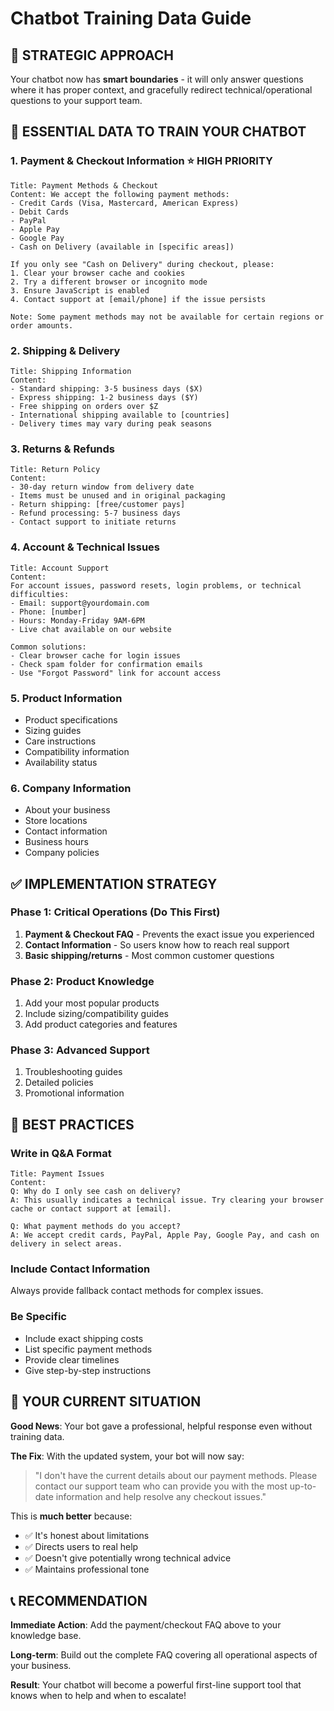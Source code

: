 # Chatbot Training Data Guide

## 🎯 **STRATEGIC APPROACH**

Your chatbot now has **smart boundaries** - it will only answer questions where it has proper context, and gracefully redirect technical/operational questions to your support team.

## 📝 **ESSENTIAL DATA TO TRAIN YOUR CHATBOT**

### **1. Payment & Checkout Information** ⭐ HIGH PRIORITY
```
Title: Payment Methods & Checkout
Content: We accept the following payment methods:
- Credit Cards (Visa, Mastercard, American Express)
- Debit Cards
- PayPal
- Apple Pay
- Google Pay
- Cash on Delivery (available in [specific areas])

If you only see "Cash on Delivery" during checkout, please:
1. Clear your browser cache and cookies
2. Try a different browser or incognito mode
3. Ensure JavaScript is enabled
4. Contact support at [email/phone] if the issue persists

Note: Some payment methods may not be available for certain regions or order amounts.
```

### **2. Shipping & Delivery**
```
Title: Shipping Information
Content: 
- Standard shipping: 3-5 business days ($X)
- Express shipping: 1-2 business days ($Y) 
- Free shipping on orders over $Z
- International shipping available to [countries]
- Delivery times may vary during peak seasons
```

### **3. Returns & Refunds**
```
Title: Return Policy
Content:
- 30-day return window from delivery date
- Items must be unused and in original packaging
- Return shipping: [free/customer pays]
- Refund processing: 5-7 business days
- Contact support to initiate returns
```

### **4. Account & Technical Issues**
```
Title: Account Support
Content:
For account issues, password resets, login problems, or technical difficulties:
- Email: support@yourdomain.com
- Phone: [number]
- Hours: Monday-Friday 9AM-6PM
- Live chat available on our website

Common solutions:
- Clear browser cache for login issues
- Check spam folder for confirmation emails
- Use "Forgot Password" link for account access
```

### **5. Product Information**
- Product specifications
- Sizing guides
- Care instructions
- Compatibility information
- Availability status

### **6. Company Information**
- About your business
- Store locations
- Contact information
- Business hours
- Company policies

## ✅ **IMPLEMENTATION STRATEGY**

### **Phase 1: Critical Operations (Do This First)**
1. **Payment & Checkout FAQ** - Prevents the exact issue you experienced
2. **Contact Information** - So users know how to reach real support
3. **Basic shipping/returns** - Most common customer questions

### **Phase 2: Product Knowledge**
1. Add your most popular products
2. Include sizing/compatibility guides
3. Add product categories and features

### **Phase 3: Advanced Support**
1. Troubleshooting guides
2. Detailed policies
3. Promotional information

## 🚀 **BEST PRACTICES**

### **Write in Q&A Format**
```
Title: Payment Issues
Content:
Q: Why do I only see cash on delivery?
A: This usually indicates a technical issue. Try clearing your browser cache or contact support at [email].

Q: What payment methods do you accept?
A: We accept credit cards, PayPal, Apple Pay, Google Pay, and cash on delivery in select areas.
```

### **Include Contact Information**
Always provide fallback contact methods for complex issues.

### **Be Specific**
- Include exact shipping costs
- List specific payment methods
- Provide clear timelines
- Give step-by-step instructions

## 🎯 **YOUR CURRENT SITUATION**

**Good News**: Your bot gave a professional, helpful response even without training data.

**The Fix**: With the updated system, your bot will now say:
> "I don't have the current details about our payment methods. Please contact our support team who can provide you with the most up-to-date information and help resolve any checkout issues."

This is **much better** because:
- ✅ It's honest about limitations
- ✅ Directs users to real help
- ✅ Doesn't give potentially wrong technical advice
- ✅ Maintains professional tone

## 📞 **RECOMMENDATION**

**Immediate Action**: Add the payment/checkout FAQ above to your knowledge base.

**Long-term**: Build out the complete FAQ covering all operational aspects of your business.

**Result**: Your chatbot will become a powerful first-line support tool that knows when to help and when to escalate!
